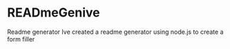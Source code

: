 # READmeGenive 
Readme generator 
Ive created a readme generator using node.js to create a form filler

